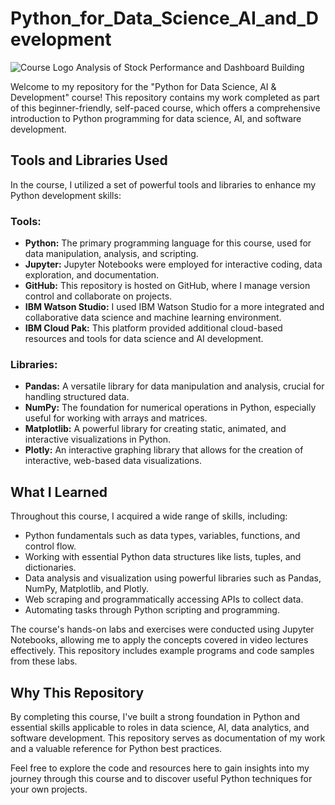 # Python_for_Data_Science_AI_and_Development
![Course Logo](https://mega.nz/file/OFk01Qxb#mEHLCiG_ALWrfMi20s6XdsJXHeJg3xPrEgK84mNPc6E)
Analysis of Stock Performance and Dashboard Building

Welcome to my repository for the "Python for Data Science, AI & Development" course! This repository contains my work completed as part of this beginner-friendly, self-paced course, which offers a comprehensive introduction to Python programming for data science, AI, and software development.

## Tools and Libraries Used

In the course, I utilized a set of powerful tools and libraries to enhance my Python development skills:

### Tools:
- **Python:** The primary programming language for this course, used for data manipulation, analysis, and scripting.
- **Jupyter:** Jupyter Notebooks were employed for interactive coding, data exploration, and documentation.
- **GitHub:** This repository is hosted on GitHub, where I manage version control and collaborate on projects.
- **IBM Watson Studio:** I used IBM Watson Studio for a more integrated and collaborative data science and machine learning environment.
- **IBM Cloud Pak:** This platform provided additional cloud-based resources and tools for data science and AI development.

### Libraries:
- **Pandas:** A versatile library for data manipulation and analysis, crucial for handling structured data.
- **NumPy:** The foundation for numerical operations in Python, especially useful for working with arrays and matrices.
- **Matplotlib:** A powerful library for creating static, animated, and interactive visualizations in Python.
- **Plotly:** An interactive graphing library that allows for the creation of interactive, web-based data visualizations.

## What I Learned

Throughout this course, I acquired a wide range of skills, including:

- Python fundamentals such as data types, variables, functions, and control flow.
- Working with essential Python data structures like lists, tuples, and dictionaries.
- Data analysis and visualization using powerful libraries such as Pandas, NumPy, Matplotlib, and Plotly.
- Web scraping and programmatically accessing APIs to collect data.
- Automating tasks through Python scripting and programming.

The course's hands-on labs and exercises were conducted using Jupyter Notebooks, allowing me to apply the concepts covered in video lectures effectively. This repository includes example programs and code samples from these labs.

## Why This Repository

By completing this course, I've built a strong foundation in Python and essential skills applicable to roles in data science, AI, data analytics, and software development. This repository serves as documentation of my work and a valuable reference for Python best practices.

Feel free to explore the code and resources here to gain insights into my journey through this course and to discover useful Python techniques for your own projects.
